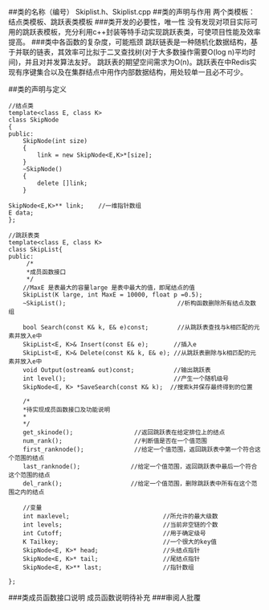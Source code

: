 
##类的名称（编号）
Skiplist.h、Skiplist.cpp
##类的声明与作用
  两个类模板：结点类模板、跳跃表类模板
###类开发的必要性，唯一性
没有发现对项目实际可用的跳跃表模板，充分利用c++封装等特手动实现跳跃表类，可使项目性能及效率提高。
###类中各函数的复杂度，可能瓶颈
  跳跃链表是一种随机化数据结构，基于并联的链表，其效率可比拟于二叉查找树(对于大多数操作需要O(log n)平均时间)，并且对并发算法友好。
  跳跃表的期望空间需求为O(n)。跳跃表在中Redis实现有序键集合以及在集群结点中用作内部数据结构，用处较单一且必不可少。
  
##类的声明与定义

```
//结点类
template<class E, class K>
class SkipNode
{
public: 
    SkipNode(int size)
    {
        link = new SkipNode<E,K>*[size];
    }
    ~SkipNode()
    {
        delete []link;
    }

SkipNode<E,K>** link;    //一维指针数组
E data;
};

//跳跃表类
template<class E, class K>
class SkipList{
public:
     /*
     *成员函数接口
     */
    //MaxE 是表最大的容量large 是表中最大的值，即尾结点的值
    SkipList(K large, int MaxE = 10000, float p =0.5);
    ~SkipList();                               //析构函数删除所有结点及数组

    bool Search(const K& k, E& e)const;        //从跳跃表查找与k相匹配的元素并放入e中
    SkipList<E, K>& Insert(const E& e);       //插入e
    SkipList<E, K>& Delete(const K& k, E& e); //从跳跃表删除与k相匹配的元素并放入e中
    void Output(ostream& out)const;           //输出跳跃表
    int level();                              //产生一个随机级号
    SkipNode<E, K> *SaveSearch(const K& k);  //搜索k并保存最终得到的位置
    
    /*
    *待实现成员函数接口及功能说明
    *
    */
    get_skinode();                 //返回跳跃表在给定排位上的结点
    num_rank();                    //判断值是否在一个值范围
    first_ranknode();              //给定一个值范围，返回跳跃表中第一个符合这个范围的结点
    last_ranknode();              //给定一个值范围，返回跳跃表中最后一个符合这个范围的结点
    del_rank();                   //给定一个值范围，删除跳跃表中所有在这个范围之内的结点
    
    //变量
    int maxlevel;                          //所允许的最大级数
    int levels;                            //当前非空链的个数
    int Cutoff;                            //用于确定级号
    K Tailkey;                             //一个很大的key值
    SkipNode<E, K>* head;                  //头结点指针
    SkipNode<E, K>* tail;                  //尾结点指针
    SkipNode<E, K>** last;                 //指针数组

};

```
###类成员函数接口说明
 成员函数说明待补充
###审阅人批覆
